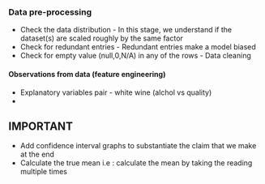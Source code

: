 ### Data pre-processing

* Check the data distribution - In this stage, we understand if the dataset(s) are scaled roughly by the same factor
* Check for redundant entries - Redundant entries make a model biased
* Check for empty value (null,0,N/A) in any of the rows - Data cleaning

#### Observations from data (feature engineering)
* Explanatory variables pair - white wine (alchol vs quality)
* 


## IMPORTANT
* Add confidence interval graphs to substantiate the claim that we make at the end
* Calculate the true mean i.e : calculate the mean by taking the reading multiple times